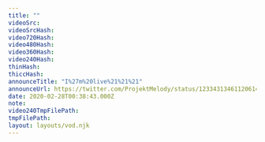 ```yaml
---
title: ""
videoSrc: 
videoSrcHash: 
video720Hash: 
video480Hash: 
video360Hash: 
video240Hash: 
thinHash: 
thiccHash: 
announceTitle: "I%27m%20live%21%21%21"
announceUrl: https://twitter.com/ProjektMelody/status/1233431346112061441
date: 2020-02-28T00:38:43.000Z
note: 
video240TmpFilePath: 
tmpFilePath: 
layout: layouts/vod.njk
---
```

